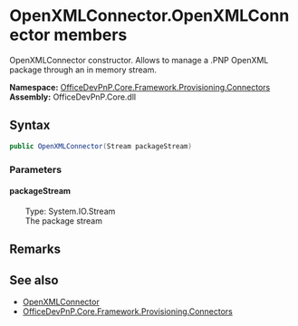 # OpenXMLConnector.OpenXMLConnector members 
 OpenXMLConnector constructor. Allows to manage a .PNP OpenXML package through an in memory stream.   

**Namespace:** [OfficeDevPnP.Core.Framework.Provisioning.Connectors](OfficeDevPnP.Core.Framework.Provisioning.Connectors.md)  
**Assembly:** OfficeDevPnP.Core.dll  
## Syntax
```C#
public OpenXMLConnector(Stream packageStream)
```
### Parameters
#### packageStream  
&emsp;&emsp;Type: System.IO.Stream  
&emsp;&emsp;The package stream  


## Remarks
  
## See also
- [OpenXMLConnector](OfficeDevPnP.Core.Framework.Provisioning.Connectors.OpenXMLConnector.md)
- [OfficeDevPnP.Core.Framework.Provisioning.Connectors](OfficeDevPnP.Core.Framework.Provisioning.Connectors.md)
